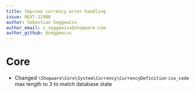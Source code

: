 ```yaml
---
title: Improve currency error handling
issue: NEXT-22980
author: Sebastian Seggewiss
author_email: s.seggewiss@shopware.com
author_github: @seggewiss
---
```

# Core
* Changed `\Shopware\Core\System\Currency\CurrencyDefinition` `iso_code` max length to 3 to match database state
